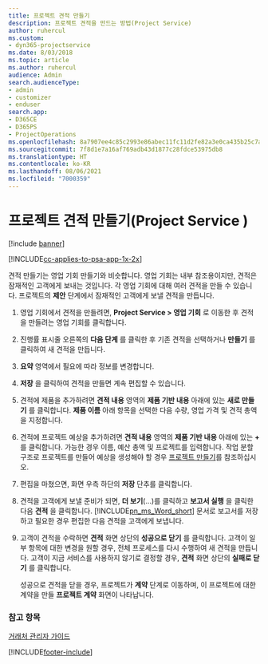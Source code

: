 ```yaml
---
title: 프로젝트 견적 만들기
description: 프로젝트 견적을 만드는 방법(Project Service)
author: ruhercul
ms.custom:
- dyn365-projectservice
ms.date: 8/03/2018
ms.topic: article
ms.author: ruhercul
audience: Admin
search.audienceType:
- admin
- customizer
- enduser
search.app:
- D365CE
- D365PS
- ProjectOperations
ms.openlocfilehash: 8a7907ee4c85c2993e86abec11fc11d2fe82a3e0ca435b25c7a213bbce931e73
ms.sourcegitcommit: 7f8d1e7a16af769adb43d1877c28fdce53975db8
ms.translationtype: HT
ms.contentlocale: ko-KR
ms.lasthandoff: 08/06/2021
ms.locfileid: "7000359"
---
```

# <a name="create-a-project-quote-project-service"></a>프로젝트 견적 만들기(Project Service )

[!include [banner](../includes/psa-now-project-operations.md)]

[!INCLUDE[cc-applies-to-psa-app-1x-2x](../includes/cc-applies-to-psa-app-1x-2x.md)]

견적 만들기는 영업 기회 만들기와 비슷합니다. 영업 기회는 내부 참조용이지만, 견적은 잠재적인 고객에게 보내는 것입니다. 각 영업 기회에 대해 여러 견적을 만들 수 있습니다. 프로젝트의 **제안** 단계에서 잠재적인 고객에게 보낼 견적을 만듭니다.  
  
1. 영업 기회에서 견적을 만들려면, **Project Service > 영업 기회** 로 이동한 후 견적을 만들려는 영업 기회를 클릭합니다.  
  
2. 진행률 표시줄 오른쪽의 **다음 단계** 를 클릭한 후 기존 견적을 선택하거나 **만들기** 를 클릭하여 새 견적을 만듭니다.  
  
3. **요약** 영역에서 필요에 따라 정보를 변경합니다.  
  
4. **저장** 을 클릭하여 견적을 만들면 계속 편집할 수 있습니다.  
  
5. 견적에 제품을 추가하려면 **견적 내용** 영역의 **제품 기반 내용** 아래에 있는 **새로 만들기** 를 클릭합니다. **제품 이름** 아래 항목을 선택한 다음 수량, 영업 가격 및 견적 총액을 지정합니다.  
  
6. 견적에 프로젝트 예상을 추가하려면 **견적 내용** 영역의 **제품 기반 내용** 아래에 있는 **+** 를 클릭합니다. 가능한 경우 이름, 예산 총액 및 프로젝트를 입력합니다. 작업 분할 구조로 프로젝트를 만들어 예상을 생성해야 할 경우 [프로젝트 만들기](../psa/create-project.md)를 참조하십시오.  
  
7. 편집을 마쳤으면, 화면 우측 하단의 **저장** 단추를 클릭합니다.  
  
8. 견적을 고객에게 보낼 준비가 되면, **더 보기**(...)를 클릭하고 **보고서 실행** 을 클릭한 다음 **견적** 을 클릭합니다. [!INCLUDE[pn_ms_Word_short](../includes/pn-ms-word-short.md)] 문서로 보고서를 저장하고 필요한 경우 편집한 다음 견적을 고객에게 보냅니다.  
  
9. 고객이 견적을 수락하면 **견적** 화면 상단의 **성공으로 닫기** 를 클릭합니다. 고객이 일부 항목에 대한 변경을 원할 경우, 전체 프로세스를 다시 수행하여 새 견적을 만듭니다. 고객이 지금 서비스를 사용하지 않기로 결정할 경우, **견적** 화면 상단의 **실패로 닫기** 를 클릭합니다.  
  
   성공으로 견적을 닫을 경우, 프로젝트가 **계약** 단계로 이동하며, 이 프로젝트에 대한 계약을 만들 **프로젝트 계약** 화면이 나타납니다.  
  
### <a name="see-also"></a>참고 항목  
 [거래처 관리자 가이드](../psa/account-manager-guide.md)


[!INCLUDE[footer-include](../includes/footer-banner.md)]